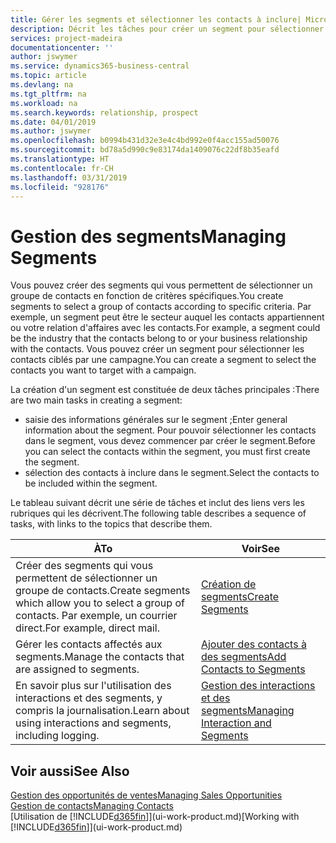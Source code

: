 ```yaml
---
title: Gérer les segments et sélectionner les contacts à inclure| Microsoft Docs
description: Décrit les tâches pour créer un segment pour sélectionner un groupe de contacts en fonction de critères spécifiques, par exemple, les contacts dans un secteur que vous souhaitez cibler.
services: project-madeira
documentationcenter: ''
author: jswymer
ms.service: dynamics365-business-central
ms.topic: article
ms.devlang: na
ms.tgt_pltfrm: na
ms.workload: na
ms.search.keywords: relationship, prospect
ms.date: 04/01/2019
ms.author: jswymer
ms.openlocfilehash: b0994b431d32e3e4c4bd992e0f4acc155ad50076
ms.sourcegitcommit: bd78a5d990c9e83174da1409076c22df8b35eafd
ms.translationtype: HT
ms.contentlocale: fr-CH
ms.lasthandoff: 03/31/2019
ms.locfileid: "928176"
---
```

# <a name="managing-segments"></a><span data-ttu-id="b6e07-103">Gestion des segments</span><span class="sxs-lookup"><span data-stu-id="b6e07-103">Managing Segments</span></span>
<span data-ttu-id="b6e07-104">Vous pouvez créer des segments qui vous permettent de sélectionner un groupe de contacts en fonction de critères spécifiques.</span><span class="sxs-lookup"><span data-stu-id="b6e07-104">You create segments to select a group of contacts according to specific criteria.</span></span> <span data-ttu-id="b6e07-105">Par exemple, un segment peut être le secteur auquel les contacts appartiennent ou votre relation d'affaires avec les contacts.</span><span class="sxs-lookup"><span data-stu-id="b6e07-105">For example, a segment could be the industry that the contacts belong to or your business relationship with the contacts.</span></span> <span data-ttu-id="b6e07-106">Vous pouvez créer un segment pour sélectionner les contacts ciblés par une campagne.</span><span class="sxs-lookup"><span data-stu-id="b6e07-106">You can create a segment to select the contacts you want to target with a campaign.</span></span>

<span data-ttu-id="b6e07-107">La création d'un segment est constituée de deux tâches principales :</span><span class="sxs-lookup"><span data-stu-id="b6e07-107">There are two main tasks in creating a segment:</span></span>

* <span data-ttu-id="b6e07-108">saisie des informations générales sur le segment ;</span><span class="sxs-lookup"><span data-stu-id="b6e07-108">Enter general information about the segment.</span></span> <span data-ttu-id="b6e07-109">Pour pouvoir sélectionner les contacts dans le segment, vous devez commencer par créer le segment.</span><span class="sxs-lookup"><span data-stu-id="b6e07-109">Before you can select the contacts within the segment, you must first create the segment.</span></span>
* <span data-ttu-id="b6e07-110">sélection des contacts à inclure dans le segment.</span><span class="sxs-lookup"><span data-stu-id="b6e07-110">Select the contacts to be included within the segment.</span></span>

<span data-ttu-id="b6e07-111">Le tableau suivant décrit une série de tâches et inclut des liens vers les rubriques qui les décrivent.</span><span class="sxs-lookup"><span data-stu-id="b6e07-111">The following table describes a sequence of tasks, with links to the topics that describe them.</span></span> 

| <span data-ttu-id="b6e07-112">À</span><span class="sxs-lookup"><span data-stu-id="b6e07-112">To</span></span> | <span data-ttu-id="b6e07-113">Voir</span><span class="sxs-lookup"><span data-stu-id="b6e07-113">See</span></span> |
| --- | --- |
| <span data-ttu-id="b6e07-114">Créer des segments qui vous permettent de sélectionner un groupe de contacts.</span><span class="sxs-lookup"><span data-stu-id="b6e07-114">Create segments which allow you to select a group of contacts.</span></span> <span data-ttu-id="b6e07-115">Par exemple, un courrier direct.</span><span class="sxs-lookup"><span data-stu-id="b6e07-115">For example, direct mail.</span></span> |[<span data-ttu-id="b6e07-116">Création de segments</span><span class="sxs-lookup"><span data-stu-id="b6e07-116">Create Segments</span></span>](marketing-how-create-segment.md) |
| <span data-ttu-id="b6e07-117">Gérer les contacts affectés aux segments.</span><span class="sxs-lookup"><span data-stu-id="b6e07-117">Manage the contacts that are assigned to segments.</span></span> |[<span data-ttu-id="b6e07-118">Ajouter des contacts à des segments</span><span class="sxs-lookup"><span data-stu-id="b6e07-118">Add Contacts to Segments</span></span>](marketing-add-contact-segment.md) |
| <span data-ttu-id="b6e07-119">En savoir plus sur l'utilisation des interactions et des segments, y compris la journalisation.</span><span class="sxs-lookup"><span data-stu-id="b6e07-119">Learn about using interactions and segments, including logging.</span></span> |[<span data-ttu-id="b6e07-120">Gestion des interactions et des segments</span><span class="sxs-lookup"><span data-stu-id="b6e07-120">Managing Interaction and Segments</span></span>](marketing-interaction-segments.md) |

## <a name="see-also"></a><span data-ttu-id="b6e07-121">Voir aussi</span><span class="sxs-lookup"><span data-stu-id="b6e07-121">See Also</span></span>
[<span data-ttu-id="b6e07-122">Gestion des opportunités de ventes</span><span class="sxs-lookup"><span data-stu-id="b6e07-122">Managing Sales Opportunities</span></span>](marketing-manage-sales-opportunities.md)  
[<span data-ttu-id="b6e07-123">Gestion de contacts</span><span class="sxs-lookup"><span data-stu-id="b6e07-123">Managing Contacts</span></span>](marketing-contacts.md)  
<span data-ttu-id="b6e07-124">[Utilisation de [!INCLUDE[d365fin](includes/d365fin_md.md)]](ui-work-product.md)</span><span class="sxs-lookup"><span data-stu-id="b6e07-124">[Working with [!INCLUDE[d365fin](includes/d365fin_md.md)]](ui-work-product.md)</span></span>
